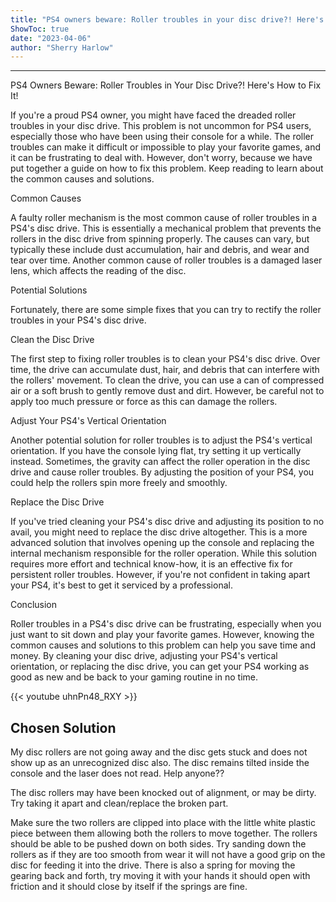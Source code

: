 ```yaml
---
title: "PS4 owners beware: Roller troubles in your disc drive?! Here's how to fix it!"
ShowToc: true 
date: "2023-04-06"
author: "Sherry Harlow"
---
```

*****
PS4 Owners Beware: Roller Troubles in Your Disc Drive?! Here's How to Fix It!

If you're a proud PS4 owner, you might have faced the dreaded roller troubles in your disc drive. This problem is not uncommon for PS4 users, especially those who have been using their console for a while. The roller troubles can make it difficult or impossible to play your favorite games, and it can be frustrating to deal with. However, don't worry, because we have put together a guide on how to fix this problem. Keep reading to learn about the common causes and solutions.

Common Causes

A faulty roller mechanism is the most common cause of roller troubles in a PS4's disc drive. This is essentially a mechanical problem that prevents the rollers in the disc drive from spinning properly. The causes can vary, but typically these include dust accumulation, hair and debris, and wear and tear over time. Another common cause of roller troubles is a damaged laser lens, which affects the reading of the disc.

Potential Solutions

Fortunately, there are some simple fixes that you can try to rectify the roller troubles in your PS4's disc drive. 

Clean the Disc Drive

The first step to fixing roller troubles is to clean your PS4's disc drive. Over time, the drive can accumulate dust, hair, and debris that can interfere with the rollers' movement. To clean the drive, you can use a can of compressed air or a soft brush to gently remove dust and dirt. However, be careful not to apply too much pressure or force as this can damage the rollers.

Adjust Your PS4's Vertical Orientation

Another potential solution for roller troubles is to adjust the PS4's vertical orientation. If you have the console lying flat, try setting it up vertically instead. Sometimes, the gravity can affect the roller operation in the disc drive and cause roller troubles. By adjusting the position of your PS4, you could help the rollers spin more freely and smoothly.

Replace the Disc Drive

If you've tried cleaning your PS4's disc drive and adjusting its position to no avail, you might need to replace the disc drive altogether. This is a more advanced solution that involves opening up the console and replacing the internal mechanism responsible for the roller operation. While this solution requires more effort and technical know-how, it is an effective fix for persistent roller troubles. However, if you're not confident in taking apart your PS4, it's best to get it serviced by a professional.

Conclusion

Roller troubles in a PS4's disc drive can be frustrating, especially when you just want to sit down and play your favorite games. However, knowing the common causes and solutions to this problem can help you save time and money. By cleaning your disc drive, adjusting your PS4's vertical orientation, or replacing the disc drive, you can get your PS4 working as good as new and be back to your gaming routine in no time.

{{< youtube uhnPn48_RXY >}} 



## Chosen Solution
 My disc rollers are not going away and the disc gets stuck and does not show up as an unrecognized disc also. The disc remains tilted inside the console and the laser does not read. Help anyone??

 The disc rollers may have been knocked out of alignment, or may be dirty. Try taking it apart and clean/replace the broken part.

 Make sure the two rollers are clipped into place with the little white plastic piece between them allowing both the rollers to move together.
The rollers should be able to be pushed down on both sides. Try sanding down the rollers as if they are too smooth from wear it will not have a good grip on the disc for feeding it into the drive.
There is also a spring for moving the gearing back and forth, try moving it with your hands it should open with friction and it should close by itself if the springs are fine.




